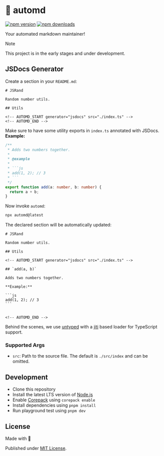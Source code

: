 # 🤖 automd

[![npm version][npm-version-src]][npm-version-href]
[![npm downloads][npm-downloads-src]][npm-downloads-href]

Your automated markdown maintainer!

> [!NOTE]
> This project is in the early stages and under development.

## JSDocs Generator

Create a section in your `README.md`:

    # JSRand

    Random number utils.

    ## Utils

    <!-- AUTOMD_START generator="jsdocs" src="./index.ts" -->
    <!-- AUTOMD_END -->

Make sure to have some utility exports in `index.ts` annotated with JSDocs. **Example:**

````ts
/**
 * Adds two numbers together.
 *
 * @example
 *
 * ```js
 * add(1, 2); // 3
 * ```
 */
export function add(a: number, b: number) {
  return a + b;
}
````

Now invoke `automd`:

```sh
npx automd@latest
```

The declared section will be automatically updated:

    # JSRand

    Random number utils.

    ## Utils

    <!-- AUTOMD_START generator="jsdocs" src="./index.ts" -->

    ## `add(a, b)`

    Adds two numbers together.

    **Example:**

    ```js
    add(1, 2); // 3
    ```


    <!-- AUTOMD_END -->

Behind the scenes, we use [untyped](https://untyped.unjs.io/) with a [jiti](https://github.com/unjs/jiti) based loader for TypeScript support.

### Supported Args

- `src`: Path to the source file. The default is `./src/index` and can be omitted.

## Development

- Clone this repository
- Install the latest LTS version of [Node.js](https://nodejs.org/en/)
- Enable [Corepack](https://github.com/nodejs/corepack) using `corepack enable`
- Install dependencies using `pnpm install`
- Run playground test using `pnpm dev`

## License

Made with 💛

Published under [MIT License](./LICENSE).

<!-- Badges -->

[npm-version-src]: https://img.shields.io/npm/v/automd?style=flat&colorA=18181B&colorB=F0DB4F
[npm-version-href]: https://npmjs.com/package/automd
[npm-downloads-src]: https://img.shields.io/npm/dm/automd?style=flat&colorA=18181B&colorB=F0DB4F
[npm-downloads-href]: https://npmjs.com/package/automd
